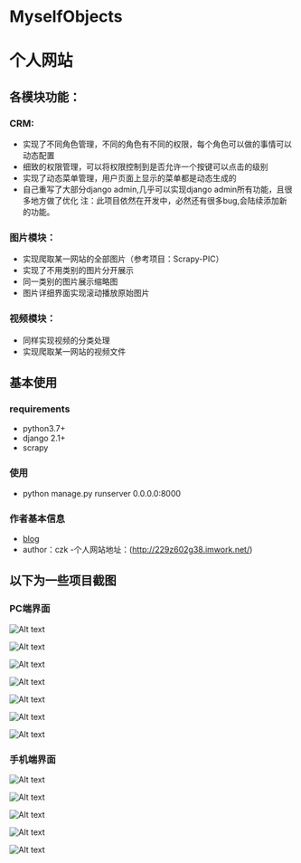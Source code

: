 # MyselfObjects
# 个人网站

## 各模块功能：

### CRM:
- 实现了不同角色管理，不同的角色有不同的权限，每个角色可以做的事情可以动态配置
- 细致的权限管理，可以将权限控制到是否允许一个按键可以点击的级别
- 实现了动态菜单管理，用户页面上显示的菜单都是动态生成的
- 自己重写了大部分django admin,几乎可以实现django admin所有功能，且很多地方做了优化
注：此项目依然在开发中，必然还有很多bug,会陆续添加新的功能。

### 图片模块：
- 实现爬取某一网站的全部图片（参考项目：Scrapy-PIC）
- 实现了不用类别的图片分开展示
- 同一类别的图片展示缩略图
- 图片详细界面实现滚动播放原始图片

### 视频模块：
- 同样实现视频的分类处理
- 实现爬取某一网站的视频文件

## 基本使用
### requirements
- python3.7+
- django 2.1+
- scrapy

### 使用
- python manage.py runserver 0.0.0.0:8000

### 作者基本信息
- [blog](http://www.cnblogs.com/daemon-czk/)
- author：czk
-个人网站地址：(http://229z602g38.imwork.net/)

## 以下为一些项目截图

### PC端界面

![Alt text](https://github.com/czk1989/MyselfObjects/raw/master/%E4%B8%AA%E4%BA%BA%E7%BD%91%E7%AB%99%E7%95%8C%E9%9D%A2%E5%B1%95%E7%A4%BA/%E9%A6%96%E9%A1%B5.jpg)

![Alt text](https://github.com/czk1989/MyselfObjects/raw/master/%E4%B8%AA%E4%BA%BA%E7%BD%91%E7%AB%99%E7%95%8C%E9%9D%A2%E5%B1%95%E7%A4%BA/%E5%9B%BE%E7%89%87.jpg)

![Alt text](https://github.com/czk1989/MyselfObjects/raw/master/%E4%B8%AA%E4%BA%BA%E7%BD%91%E7%AB%99%E7%95%8C%E9%9D%A2%E5%B1%95%E7%A4%BA/%E5%9B%BE%E7%89%87%E8%AF%A6%E7%BB%86%E5%B1%95%E7%A4%BA%E9%A1%B5.jpg)


![Alt text](https://github.com/czk1989/MyselfObjects/raw/master/%E4%B8%AA%E4%BA%BA%E7%BD%91%E7%AB%99%E7%95%8C%E9%9D%A2%E5%B1%95%E7%A4%BA/%E8%A7%86%E9%A2%91%E6%92%AD%E6%94%BE%E5%B1%95%E7%A4%BA%E9%A1%B5.jpg)


![Alt text](https://github.com/czk1989/MyselfObjects/raw/master/%E4%B8%AA%E4%BA%BA%E7%BD%91%E7%AB%99%E7%95%8C%E9%9D%A2%E5%B1%95%E7%A4%BA/%E7%99%BB%E5%BD%95%E9%80%89%E6%8B%A9%E7%95%8C%E9%9D%A2.jpg)


![Alt text](https://github.com/czk1989/MyselfObjects/raw/master/%E4%B8%AA%E4%BA%BA%E7%BD%91%E7%AB%99%E7%95%8C%E9%9D%A2%E5%B1%95%E7%A4%BA/%E7%AE%A1%E7%90%86%E5%91%98%E7%95%8C%E9%9D%A2.jpg)


![Alt text](https://github.com/czk1989/MyselfObjects/raw/master/%E4%B8%AA%E4%BA%BA%E7%BD%91%E7%AB%99%E7%95%8C%E9%9D%A2%E5%B1%95%E7%A4%BA/%E7%AE%A1%E7%90%86%E5%91%98%E7%9A%84%E5%AE%A2%E6%88%B7%E4%BF%A1%E6%81%AF%E8%A1%A8.jpg)

### 手机端界面

![Alt text](https://github.com/czk1989/MyselfObjects/raw/master/%E4%B8%AA%E4%BA%BA%E7%BD%91%E7%AB%99%E7%95%8C%E9%9D%A2%E5%B1%95%E7%A4%BA/IMG_20181218_162646.png)

![Alt text](https://github.com/czk1989/MyselfObjects/raw/master/%E4%B8%AA%E4%BA%BA%E7%BD%91%E7%AB%99%E7%95%8C%E9%9D%A2%E5%B1%95%E7%A4%BA/IMG_20181218_162708.png)

![Alt text](https://github.com/czk1989/MyselfObjects/raw/master/%E4%B8%AA%E4%BA%BA%E7%BD%91%E7%AB%99%E7%95%8C%E9%9D%A2%E5%B1%95%E7%A4%BA/IMG_20181218_162806.png)

![Alt text](https://github.com/czk1989/MyselfObjects/raw/master/%E4%B8%AA%E4%BA%BA%E7%BD%91%E7%AB%99%E7%95%8C%E9%9D%A2%E5%B1%95%E7%A4%BA/IMG_20181218_162841.png)

![Alt text](https://github.com/czk1989/MyselfObjects/raw/master/%E4%B8%AA%E4%BA%BA%E7%BD%91%E7%AB%99%E7%95%8C%E9%9D%A2%E5%B1%95%E7%A4%BA/IMG_20181218_162909.png)


